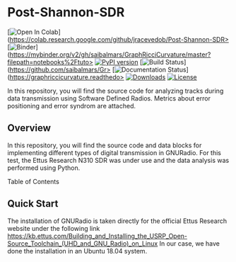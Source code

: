 # Post-Shannon-SDR

[![Open In Colab](https://colab.research.google.com/assets/colab-badge.svg)](https://colab.research.google.com/github/jracevedob/Post-Shannon-SDR>
[![Binder](https://mybinder.org/badge_logo.svg)](https://mybinder.org/v2/gh/saibalmars/GraphRicciCurvature/master?filepath=notebooks%2Ftuto>
[![PyPI version](https://badge.fury.io/py/GraphRicciCurvature.svg)](https://badge.fury.io/py/GraphRicciCurvature)
[![Build Status](https://github.com/saibalmars/GraphRicciCurvature/actions/workflows/build.yml/badge.svg)](https://github.com/saibalmars/Gr>
[![Documentation Status](https://readthedocs.org/projects/graphriccicurvature/badge/?version=latest)](https://graphriccicurvature.readthedo>
[![Downloads](https://pepy.tech/badge/graphriccicurvature)](https://pepy.tech/project/graphriccicurvature)
[![License](https://img.shields.io/badge/License-Apache%202.0-blue.svg)](https://opensource.org/licenses/Apache-2.0)

In this repository, you will find the source code for analyzing tracks during data transmission using Software Defined Radios. Metrics about error positioning and error syndrom are attached.

## Overview

In this repository, you will find the source code and data blocks for implementing different types of digital transmission in GNURadio.
For this test, the Ettus Research N310 SDR was under use and the data analysis was performed using Python.

Table of Contents
## Quick Start

The installation of GNURadio is taken directly for the official Ettus Research website under the following link
https://kb.ettus.com/Building_and_Installing_the_USRP_Open-Source_Toolchain_(UHD_and_GNU_Radio)_on_Linux
In our case, we have done the installation in an Ubuntu 18.04 system.

